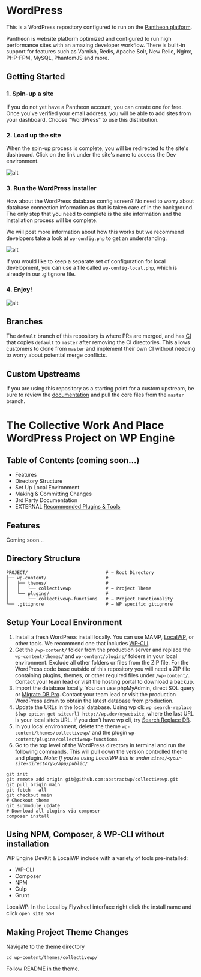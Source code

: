 # WordPress

This is a WordPress repository configured to run on the [Pantheon platform](https://pantheon.io).

Pantheon is website platform optimized and configured to run high performance sites with an amazing developer workflow. There is built-in support for features such as Varnish, Redis, Apache Solr, New Relic, Nginx, PHP-FPM, MySQL, PhantomJS and more. 

## Getting Started

### 1. Spin-up a site

If you do not yet have a Pantheon account, you can create one for free. Once you've verified your email address, you will be able to add sites from your dashboard. Choose "WordPress" to use this distribution.

### 2. Load up the site

When the spin-up process is complete, you will be redirected to the site's dashboard. Click on the link under the site's name to access the Dev environment.

![alt](http://i.imgur.com/2wjCj9j.png?1, '')

### 3. Run the WordPress installer

How about the WordPress database config screen? No need to worry about database connection information as that is taken care of in the background. The only step that you need to complete is the site information and the installation process will be complete.

We will post more information about how this works but we recommend developers take a look at `wp-config.php` to get an understanding.

![alt](http://i.imgur.com/4EOcqYN.png, '')

If you would like to keep a separate set of configuration for local development, you can use a file called `wp-config-local.php`, which is already in our .gitignore file.

### 4. Enjoy!

![alt](http://i.imgur.com/fzIeQBP.png, '')

## Branches

The `default` branch of this repository is where PRs are merged, and has [CI](https://github.com/pantheon-systems/WordPress/tree/default/.circleci) that copies `default` to `master` after removing the CI directories. This allows customers to clone from `master` and implement their own CI without needing to worry about potential merge conflicts.

## Custom Upstreams

If you are using this repository as a starting point for a custom upstream, be sure to review the [documentation](https://pantheon.io/docs/create-custom-upstream#pull-in-core-from-pantheons-upstream) and pull the core files from the `master` branch.
# The Collective Work And Place WordPress Project on WP Engine

## Table of Contents (coming soon...)

- Features
- Directory Structure
- Set Up Local Environment
- Making & Committing Changes
- 3rd Party Documentation
- EXTERNAL [Recommended Plugins & Tools](#table-of-contents-coming-soon)

## Features

Coming soon...

## Directory Structure

```shell
PROJECT/                             # → Root Directory
├── wp-content/                      #
│   ├── themes/                      #
│   │   └── collectivewp             # → Project Theme
│   └── plugins/                     #
│       └── collectivewp-functions   # → Project Functionality
└── .gitignore                       # → WP specific gitignore
```

## Setup Your Local Environment

1. Install a fresh WordPress install locally. You can use MAMP, [LocalWP](https://localbyflywheel.com/), or other tools. We recommend one that includes [WP-CLI](https://wp-cli.org/).
2. Get the `/wp-content/` folder from the production server and replace the `wp-content/themes/` and `wp-content/plugins/` folders in your local environment. Exclude all other folders or files from the ZIP file. For the WordPress code base outside of this repository you will need a ZIP file containing plugins, themes, or other required files under `/wp-content/`. Contact your team lead or visit the hosting portal to download a backup.
3. Import the database locally. You can use phpMyAdmin, direct SQL query or [Migrate DB Pro](https://deliciousbrains.com/wp-migrate-db-pro/). Contact your team lead or visit the production WordPress admin to obtain the latest database from production.
4. Update the URLs in the local database. Using wp cli: `wp search-replace $(wp option get siteurl) http://wp.dev/mywebsite`, where the last URL is your local site’s URL. If you don’t have wp cli, try [Search Replace DB](https://interconnectit.com/products/search-and-replace-for-wordpress-databases/).
5. In you local environment, delete the theme `wp-content/themes/collectivewp/` and the plugin `wp-content/plugins/collectivewp-functions`.
6. Go to the top level of the WordPress directory in terminal and run the following commands. This will pull down the version controlled theme and plugin. *Note: If you're using LocalWP this is under `sites/<your-site-directory>/app/public/`*

```shell
git init
git remote add origin git@github.com:abstractwp/collectivewp.git
git pull origin main
git fetch --all
git checkout main
# Checkout theme
git submodule update
# Download all plugins via composer
composer install
```

## Using NPM, Composer, & WP-CLI without installation

WP Engine DevKit & LocalWP include with a variety of tools pre-installed:

- WP-CLI
- Composer
- NPM
- Gulp
- Grunt

LocalWP: In the Local by Flywheel interface right click the install name and click `open site SSH`

## Making Project Theme Changes

Navigate to the theme directory

```shell
cd wp-content/themes/collectivewp/
```
Follow README in the theme.

